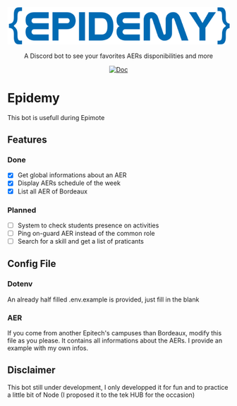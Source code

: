 <p align="center">
  <a>
    <img alt="Coc Logo" src="./rsrcs/logo.png"/>
  </a>
  <p align="center">A Discord bot to see your favorites AERs disponibilities and more</p>
  <p align="center">
    <a href="/doc/coc.txt"><img alt="Doc" src="https://img.shields.io/badge/doc-aer!%20help-green.svg?style=flat-square"></a>
  </p>
</p>

# Epidemy
This bot is usefull during Epimote

## Features

### Done
- [x] Get global informations about an AER
- [x] Display AERs schedule of the week 
- [x] List all AER of Bordeaux

### Planned
- [ ] System to check students presence on activities
- [ ] Ping on-guard AER instead of the common role
- [ ] Search for a skill and get a list of praticants
## Config File

### Dotenv

An already half filled .env.example is provided, just fill in the blank

### AER

If you come from another Epitech's campuses than Bordeaux, modify this file as you please. It contains all informations about the AERs. I provide an example with my own infos.

## Disclaimer

This bot still under development, I only developped it for fun and to practice a little bit of Node (I proposed it to the tek HUB for the occasion)